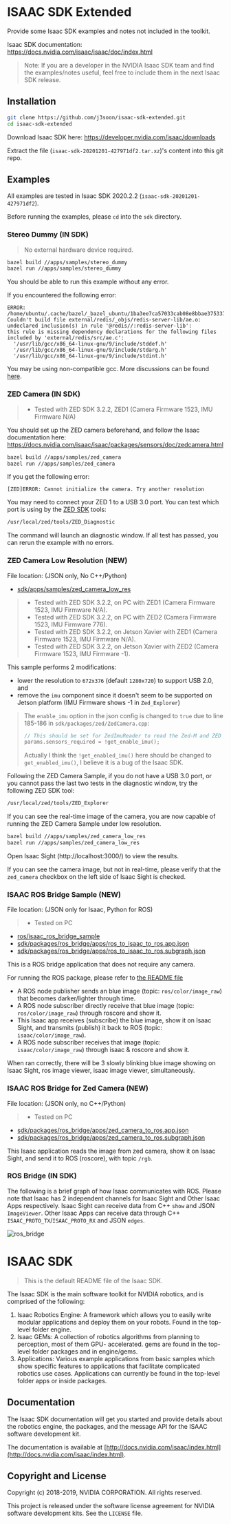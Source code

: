 # ISAAC SDK Extended

Provide some Isaac SDK examples and notes not included in the toolkit.

Isaac SDK documentation: https://docs.nvidia.com/isaac/isaac/doc/index.html

> Note: If you are a developer in the NVIDIA Isaac SDK team and find the examples/notes useful, feel free to include them in the next Isaac SDK release.

## Installation

```sh
git clone https://github.com/j3soon/isaac-sdk-extended.git
cd isaac-sdk-extended
```

Download Isaac SDK here: https://developer.nvidia.com/isaac/downloads

Extract the file (`isaac-sdk-20201201-427971df2.tar.xz`)'s content into this git repo.

## Examples

All examples are tested in Isaac SDK 2020.2.2 (`isaac-sdk-20201201-427971df2`).

Before running the examples, please `cd` into the `sdk` directory.

### Stereo Dummy (IN SDK)

> No external hardware device required.

```sh
bazel build //apps/samples/stereo_dummy
bazel run //apps/samples/stereo_dummy
```

You should be able to run this example without any error.

If you encountered the following error:

```
ERROR: /home/ubuntu/.cache/bazel/_bazel_ubuntu/1ba3ee7ca57033cab08e8bbae375337a/external/redis/BUILD.bazel:77:1: Couldn't build file external/redis/_objs/redis-server-lib/ae.o: undeclared inclusion(s) in rule '@redis//:redis-server-lib':
this rule is missing dependency declarations for the following files included by 'external/redis/src/ae.c':
  '/usr/lib/gcc/x86_64-linux-gnu/9/include/stddef.h'
  '/usr/lib/gcc/x86_64-linux-gnu/9/include/stdarg.h'
  '/usr/lib/gcc/x86_64-linux-gnu/9/include/stdint.h'
```

You may be using non-compatible gcc. More discussions can be found [here](https://forums.developer.nvidia.com/t/bazel-could-not-download-grpc/129446/9).

### ZED Camera (IN SDK)

> - Tested with ZED SDK 3.2.2, ZED1 (Camera Firmware 1523, IMU Firmware N/A)

You should set up the ZED camera beforehand, and follow the Isaac documentation here: https://docs.nvidia.com/isaac/isaac/packages/sensors/doc/zedcamera.html

```sh
bazel build //apps/samples/zed_camera
bazel run //apps/samples/zed_camera
```

If you get the following error:

```
[ZED]ERROR: Cannot initialize the camera. Try another resolution
```

You may need to connect your ZED 1 to a USB 3.0 port. You can test which port is using by the [ZED SDK](https://www.stereolabs.com/developers/release/) tools:

```sh
/usr/local/zed/tools/ZED_Diagnostic
```

The command will launch an diagnostic window. If all test has passed, you can rerun the example with no errors.

### ZED Camera Low Resolution (NEW)

File location: (JSON only, No C++/Python)

- [sdk/apps/samples/zed_camera_low_res](https://github.com/j3soon/isaac-sdk-extended/tree/master/sdk/apps/samples/zed_camera_low_res)

> - Tested with ZED SDK 3.2.2, on PC with ZED1 (Camera Firmware 1523, IMU Firmware N/A).
> - Tested with ZED SDK 3.2.2, on PC with ZED2 (Camera Firmware 1523, IMU Firmware 776).
> - Tested with ZED SDK 3.2.2, on Jetson Xavier with ZED1 (Camera Firmware 1523, IMU Firmware N/A).
> - Tested with ZED SDK 3.2.2, on Jetson Xavier with ZED2 (Camera Firmware 1523, IMU Firmware -1).

This sample performs 2 modifications:
- lower the resolution to `672x376` (default `1280x720`) to support USB 2.0, and
- remove the `imu` component since it doesn't seem to be supported on Jetson platform (IMU Firmware shows -1 in `Zed_Explorer`)

> The `enable_imu` option in the json config is changed to `true` due to line 185-186 in `sdk/packages/zed/ZedCamera.cpp`:
> ```c
> // This should be set for ZedImuReader to read the Zed-M and ZED 2 IMU data
> params.sensors_required = !get_enable_imu();
> ```
> Actually I think the `!get_enabled_imu()` here should be changed to `get_enabled_imu()`, I believe it is a bug of the Isaac SDK.

Following the ZED Camera Sample, if you do not have a USB 3.0 port, or you cannot pass the last two tests in the diagnostic window, try the following ZED SDK tool:

```sh
/usr/local/zed/tools/ZED_Explorer
```

If you can see the real-time image of the camera, you are now capable of running the ZED Camera Sample under low resolution.

```sh
bazel build //apps/samples/zed_camera_low_res
bazel run //apps/samples/zed_camera_low_res
```

Open Isaac Sight (http://localhost:3000/) to view the results.

If you can see the camera image, but not in real-time, please verify that the `zed_camera` checkbox on the left side of Isaac Sight is checked.

### ISAAC ROS Bridge Sample (NEW)

File location: (JSON only for Isaac, Python for ROS)

> - Tested on PC

- [ros/isaac_ros_bridge_sample](https://github.com/j3soon/isaac-sdk-extended/tree/master/ros/isaac_ros_bridge_sample)
- [sdk/packages/ros_bridge/apps/ros_to_isaac_to_ros.app.json](https://github.com/j3soon/isaac-sdk-extended/tree/master/sdk/packages/ros_bridge/apps/ros_to_isaac_to_ros.app.json)
- [sdk/packages/ros_bridge/apps/ros_to_isaac_to_ros.subgraph.json](https://github.com/j3soon/isaac-sdk-extended/tree/master/sdk/packages/ros_bridge/apps/ros_to_isaac_to_ros.subgraph.json)

This is a ROS bridge application that does not require any camera.

For running the ROS package, please refer to [the README file](https://github.com/j3soon/isaac-sdk-extended/tree/master/ros/isaac_ros_bridge_sample/README.md)

- A ROS node publisher sends an blue image (topic: `ros/color/image_raw`) that becomes darker/lighter through time.
- A ROS node subscriber directly receive that blue image (topic: `ros/color/image_raw`) through roscore and show it.
- This Isaac app receives (subscribe) the blue image, show it on Isaac Sight, and transmits (publish) it back to ROS (topic: `isaac/color/image_raw`).
- A ROS node subscriber receives that image (topic: `isaac/color/image_raw`) through isaac & roscore and show it.

When ran correctly, there will be 3 slowly blinking blue image showing on Isaac Sight, ros image viewer, isaac image viewer, simultaneously.

### ISAAC ROS Bridge for Zed Camera (NEW)

File location: (JSON only, no C++/Python)

> - Tested on PC

- [sdk/packages/ros_bridge/apps/zed_camera_to_ros.app.json](https://github.com/j3soon/isaac-sdk-extended/tree/master/sdk/packages/ros_bridge/apps/zed_camera_to_ros.app.json)
- [sdk/packages/ros_bridge/apps/zed_camera_to_ros.subgraph.json](https://github.com/j3soon/isaac-sdk-extended/tree/master/sdk/packages/ros_bridge/apps/zed_camera_to_ros.subgraph.json)

This Isaac application reads the image from zed camera, show it on Isaac Sight, and send it to ROS (roscore), with topic `/rgb`.

### ROS Bridge (IN SDK)

The following is a brief graph of how Isaac communicates with ROS. Please note that Isaac has 2 independent channels for Isaac Sight and Other Isaac Apps respectively. Isaac Sight can receive data from C++ `show` and JSON `ImageViewer`. Other Isaac Apps can receive data through C++ `ISAAC_PROTO_TX`/`ISAAC_PROTO_RX` and JSON `edges`.

![ros_bridge](sdk/packages/ros_bridge/ros_bridge.png)

# ISAAC SDK

> This is the default README file of the Isaac SDK.

The Isaac SDK is the main software toolkit for NVIDIA robotics, and is comprised of the following:
1. Isaac Robotics Engine: A framework which allows you to easily write modular applications and
deploy them on your robots. Found in the top-level folder engine.
2. Isaac GEMs: A collection of robotics algorithms from planning to perception, most of them GPU-
accelerated. gems are found in the top-level folder packages and in engine/gems.
3. Applications: Various example applications from basic samples which show specific features to
applications that facilitate complicated robotics use cases. Applications can currently be found in
the top-level folder apps or inside packages.

## Documentation

The Isaac SDK documentation will get you started and provide details about the robotics engine, the
packages, and the message API for the ISAAC software development kit.

The documentation is available at [http://docs.nvidia.com/isaac/index.html](http://docs.nvidia.com/isaac/index.html).

## Copyright and License

Copyright (c) 2018-2019, NVIDIA CORPORATION. All rights reserved.

This project is released under the software license agreement for NVIDIA software development kits.
See the `LICENSE` file.
